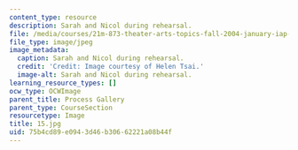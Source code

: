 ```yaml
---
content_type: resource
description: Sarah and Nicol during rehearsal.
file: /media/courses/21m-873-theater-arts-topics-fall-2004-january-iap-2005/75b4cd89e0943d46b30662221a08b44f_15.jpg
file_type: image/jpeg
image_metadata:
  caption: Sarah and Nicol during rehearsal.
  credit: 'Credit: Image courtesy of Helen Tsai.'
  image-alt: Sarah and Nicol during rehearsal.
learning_resource_types: []
ocw_type: OCWImage
parent_title: Process Gallery
parent_type: CourseSection
resourcetype: Image
title: 15.jpg
uid: 75b4cd89-e094-3d46-b306-62221a08b44f
---
```

